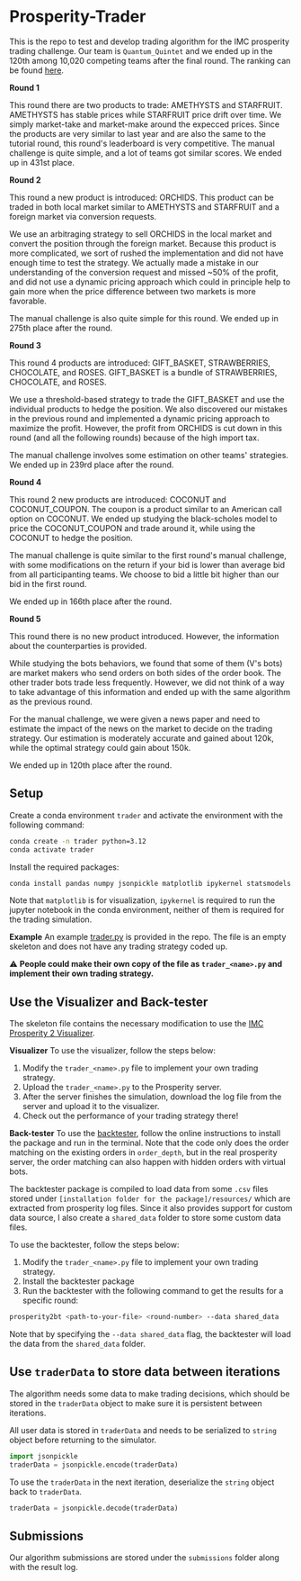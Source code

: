 # Prosperity-Trader
This is the repo to test and develop trading algorithm for the IMC prosperity trading challenge.
Our team is `Quantum_Quintet` and we ended up in the 120th among 10,020 competing teams after the final round.
The ranking can be found [here](https://jmerle.github.io/imc-prosperity-2-leaderboard/).

**Round 1**

This round there are two products to trade: AMETHYSTS and STARFRUIT. 
AMETHYSTS has stable prices while STARFRUIT price drift over time. 
We simply market-take and market-make around the expecced prices.
Since the products are very similar to last year and are also the same to the tutorial round, this round's leaderboard is very competitive.
The manual challenge is quite simple, and a lot of teams got similar scores.
We ended up in 431st place.

**Round 2**

This round a new product is introduced: ORCHIDS.
This product can be traded in both local market similar to AMETHYSTS and STARFRUIT and a foreign market via conversion requests.

We use an arbitraging strategy to sell ORCHIDS in the local market and convert the position through the foreign market.
Because this product is more complicated, we sort of rushed the implementation and did not have enough time to test the strategy.
We actually made a mistake in our understanding of the conversion request and missed ~50% of the profit, and did not use a dynamic pricing approach which could in principle help to gain more when the price difference between two markets is more favorable.

The manual challenge is also quite simple for this round.
We ended up in 275th place after the round.

**Round 3**

This round 4 products are introduced: GIFT_BASKET, STRAWBERRIES, CHOCOLATE, and ROSES.
GIFT_BASKET is a bundle of STRAWBERRIES, CHOCOLATE, and ROSES.

We use a threshold-based strategy to trade the GIFT_BASKET and use the individual products to hedge the position.
We also discovered our mistakes in the previous round and implemented a dynamic pricing approach to maximize the profit.
However, the profit from ORCHIDS is cut down in this round (and all the following rounds) because of the high import tax.

The manual challenge involves some estimation on other teams' strategies.
We ended up in 239rd place after the round.

**Round 4**

This round 2 new products are introduced: COCONUT and COCONUT_COUPON. The coupon is a product similar to an American call option on COCONUT.
We ended up studying the black-scholes model to price the COCONUT_COUPON and trade around it, while using the COCONUT to hedge the position.

The manual challenge is quite similar to the first round's manual challenge, with some modifications on the return if your bid is lower than average bid from all participanting teams.
We choose to bid a little bit higher than our bid in the first round.

We ended up in 166th place after the round.

**Round 5**

This round there is no new product introduced.
However, the information about the counterparties is provided.

While studying the bots behaviors, we found that some of them (V's bots) are market makers who send orders on both sides of the order book.
The other trader bots trade less frequently.
However, we did not think of a way to take advantage of this information and ended up with the same algorithm as the previous round.

For the manual challenge, we were given a news paper and need to estimate the impact of the news on the market to decide on the trading strategy.
Our estimation is moderately accurate and gained about 120k, while the optimal strategy could gain about 150k.

We ended up in 120th place after the round.

## Setup
Create a conda environment `trader` and activate the environment with the following command:
```bash
conda create -n trader python=3.12
conda activate trader
```
Install the required packages:
```bash
conda install pandas numpy jsonpickle matplotlib ipykernel statsmodels
```
Note that `matplotlib` is for visualization, `ipykernel` is required to run the jupyter notebook in the conda environment, neither of them is required for the trading simulation.

**Example**
An example [trader.py](trader.py) is provided in the repo.
The file is an empty skeleton and does not have any trading strategy coded up.

:warning: **People could make their own copy of the file as `trader_<name>.py` and implement their own trading strategy.**

## Use the Visualizer and Back-tester
The skeleton file contains the necessary modification to use the [IMC Prosperity 2 Visualizer](https://jmerle.github.io/imc-prosperity-2-visualizer/).

**Visualizer**
To use the visualizer, follow the steps below:
1. Modify the `trader_<name>.py` file to implement your own trading strategy.
2. Upload the `trader_<name>.py` to the Prosperity server.
3. After the server finishes the simulation, download the log file from the server and upload it to the visualizer.
4. Check out the performance of your trading strategy there!

**Back-tester**
To use the [backtester](https://github.com/jmerle/imc-prosperity-2-backtester), follow the online instructions to install the package and run in the terminal.
Note that the code only does the order matching on the existing orders in `order_depth`, but in the real prosperity server, the order matching can also happen with hidden orders with virtual bots.

The backtester package is compiled to load data from some `.csv` files stored under `[installation folder for the package]/resources/` which are extracted from prosperity log files.
Since it also provides support for custom data source, I also create a `shared_data` folder to store some custom data files.

To use the backtester, follow the steps below:
1. Modify the `trader_<name>.py` file to implement your own trading strategy.
2. Install the backtester package
3. Run the backtester with the following command to get the results for a specific round:
```bash
prosperity2bt <path-to-your-file> <round-number> --data shared_data
```
Note that by specifying the `--data shared_data` flag, the backtester will load the data from the `shared_data` folder.

## Use `traderData` to store data between iterations
The algorithm needs some data to make trading decisions, which should be stored in the `traderData` object to make sure it is persistent between iterations.

All user data is stored in `traderData` and needs to be serialized to `string` object before returning to the simulator.
```python
import jsonpickle
traderData = jsonpickle.encode(traderData)
```
To use the `traderData` in the next iteration, deserialize the `string` object back to `traderData`.
```python
traderData = jsonpickle.decode(traderData)
```

## Submissions
Our algorithm submissions are stored under the `submissions` folder along with the result log.